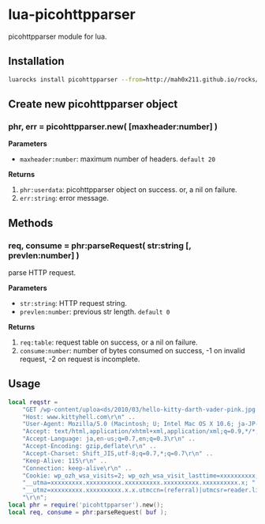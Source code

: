 # lua-picohttpparser

picohttpparser module for lua.


## Installation

```sh
luarocks install picohttpparser --from=http://mah0x211.github.io/rocks/
```


## Create new picohttpparser object

### phr, err = picohttpparser.new( [maxheader:number] )

**Parameters**

- `maxheader:number`: maximum number of headers. `default 20`


**Returns**

1. `phr:userdata`: picohttpparser object on success. or, a nil on failure.
2. `err:string`: error message.


## Methods

### req, consume = phr:parseRequest( str:string [, prevlen:number] )

parse HTTP request.

**Parameters**

- `str:string`: HTTP request string.
- `prevlen:number`: previous str length. `default 0`


**Returns**

1. `req:table`: request table on success, or a nil on failure.
2. `consume:number`: number of bytes consumed on success, -1 on invalid request, -2 on request is incomplete.



## Usage

```lua
local reqstr = 
    "GET /wp-content/uploa<ds/2010/03/hello-kitty-darth-vader-pink.jpg HTTP/1.1\r\n" ..
    "Host: www.kittyhell.com\r\n" ..
    "User-Agent: Mozilla/5.0 (Macintosh; U; Intel Mac OS X 10.6; ja-JP-mac; rv:1.9.2.3) Gecko/20100401 Firefox/3.6.3 Pathtraq/0.9\r\n" ..
    "Accept: text/html,application/xhtml+xml,application/xml;q=0.9,*/*;q=0.8\r\n" ..
    "Accept-Language: ja,en-us;q=0.7,en;q=0.3\r\n" ..
    "Accept-Encoding: gzip,deflate\r\n" ..
    "Accept-Charset: Shift_JIS,utf-8;q=0.7,*;q=0.7\r\n" ..
    "Keep-Alive: 115\r\n" ..
    "Connection: keep-alive\r\n" ..
    "Cookie: wp_ozh_wsa_visits=2; wp_ozh_wsa_visit_lasttime=xxxxxxxxxx; " ..
    "__utma=xxxxxxxxx.xxxxxxxxxx.xxxxxxxxxx.xxxxxxxxxx.xxxxxxxxxx.x; " ..
    "__utmz=xxxxxxxxx.xxxxxxxxxx.x.x.utmccn=(referral)|utmcsr=reader.livedoor.com|utmcct=/reader/|utmcmd=referral\r\n" ..
    "\r\n";
local phr = require('picohttpparser').new();
local req, consume = phr:parseRequest( buf );
```

